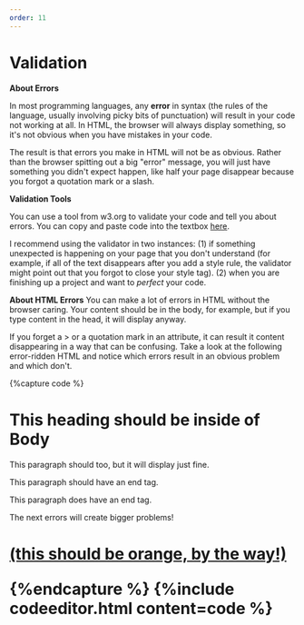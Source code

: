 ```yaml
---
order: 11
---
```

# Validation

**About Errors**

In most programming languages, any **error** in syntax (the rules of the language, usually involving picky bits of punctuation) will result in your code not working at all. In HTML, the browser will always display something, so it's not obvious when you have mistakes in your code.

The result is that errors you make in HTML will not be as obvious. Rather than the browser spitting out a big "error" message, you will just have something you didn't expect happen, like half your page disappear because you forgot a quotation mark or a slash.

**Validation Tools**

You can use a tool from w3.org to validate your code and tell you about errors. You can copy and paste code into the textbox [here](https://validator.w3.org/#validate_by_input).

I recommend using the validator in two instances: (1) if something unexpected is happening on your page that you don't understand (for example, if all of the text disappears after you add a style rule, the validator might point out that you forgot to close your style tag). (2) when you are finishing up a project and want to *perfect* your code.

**About HTML Errors**
You can make a lot of errors in HTML without the browser caring. Your content should be in the body, for example, but if you type content in the head, it will display anyway.

If you forget a &gt; or a quotation mark in an attribute, it can result it content disappearing in a way that can be confusing. Take a look at the following error-ridden HTML and notice which errors result in an obvious problem and which don't.

{%capture code %}
<html>
  <head>
    <h1>This heading should be inside of Body</h1>
    <p>This paragraph should too, but it will display just fine.</p>
  </head>
  <body>
    <p>This paragraph should have an end tag.
    <p>This paragraph does have an end tag.</p>
    <p>The next errors will create bigger problems!
    <h1 I forgot to type the pointy bracket on h1</h1>
    <a href="www.google.com>and I forgot the end quotation mark on my link.</a>
    <p>Sometimes errors show up in unexpected ways.</p>
  </body>
</html>
{%endcapture %}
{%include codeeditor.html content=code %}

**About CSS Errors**

CSS, the language used for **style** information, is much fussier than HTML. Generally, the computer reads style rules from start to finish. If you make an error in CSS syntax, everything from the error down will stop working.

{%capture code %}
<html>
<head>
<style>
  h1 { 
      color : green;
  }
  body {
      color: purple;
  p {
      color : red;
  }
  a {
      color : orange
      }
</style>
</head>
<body>
  <h1>The heading works</h1>
  <div>Some other text that should be purple.</div>
  <p>Text that should be red.</p>
  <p>The rules below <b>body</b> will fail
   because I forgot
  to type the } after the rules for body on line 9.
  
  <a href="#">(this should be orange, by the way!)</a>
  </p>
</body>
</html>
{%endcapture %}
{%include codeeditor.html content=code %}